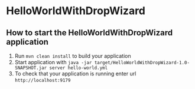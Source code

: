 # HelloWorldWithDropWizard

How to start the HelloWorldWithDropWizard application
---

1. Run `mvn clean install` to build your application
1. Start application with `java -jar target/HelloWorldWithDropWizard-1.0-SNAPSHOT.jar server hello-world.yml`
1. To check that your application is running enter url `http://localhost:9179`

